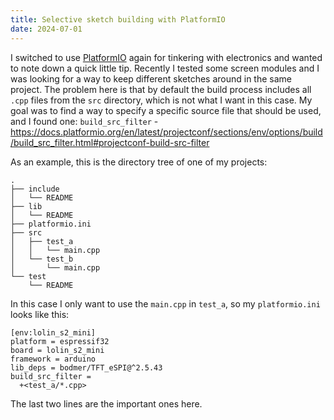 ```yaml
---
title: Selective sketch building with PlatformIO
date: 2024-07-01
---
```


I switched to use [PlatformIO](https://platformio.org/platformio-ide) again for tinkering with electronics and wanted to note down a quick little tip. Recently I tested some screen modules and I was looking for a way to keep different sketches around in the same project. The problem here is that by default the build process includes all `.cpp` files from the `src` directory, which is not what I want in this case. My goal was to find a way to specify a specific source file that should be used, and I found one: `build_src_filter` - https://docs.platformio.org/en/latest/projectconf/sections/env/options/build/build_src_filter.html#projectconf-build-src-filter

As an example, this is the directory tree of one of my projects:

```
.
├── include
│   └── README
├── lib
│   └── README
├── platformio.ini
├── src
│   ├── test_a
│   │   └── main.cpp
│   └── test_b
│       └── main.cpp
└── test
    └── README
```

In this case I only want to use the `main.cpp` in `test_a`, so my `platformio.ini` looks like this:

```
[env:lolin_s2_mini]
platform = espressif32
board = lolin_s2_mini
framework = arduino
lib_deps = bodmer/TFT_eSPI@^2.5.43
build_src_filter =
  +<test_a/*.cpp>
```

The last two lines are the important ones here.

